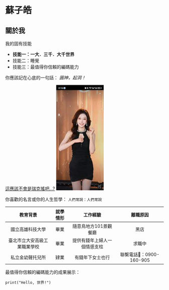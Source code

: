 # 蘇子皓

## 關於我

我的固有技能
* **技能一：一大．三千．大千世界**
* 技能二：睡覺
* 技能三：最值得你信賴的編碼能力

你應該記在心底的一句話：
*圓神，起洞！*

[這應該不會是瑞克搖吧...?](https://youtu.be/dQw4w9WgXcQ?feature=shared)
![圖片的名字](images.jpg)

你喜歡的名言或你的人生哲學：
```人們常說：人們常說```

 | 教育背景 | 就學情形 | 工作經驗 | 離職原因 |
 |:---:|:---:|:---:|:---:| 
 | 國立高雄科技大學 | 畢業 | 隨意鳥地方101景觀餐廳| 黑店 | 
 | 臺北市立大安高級工業職業學校 | 畢業 | 提供有錢年上婦人一個情感支柱 | 求職中 | 
 | 私立金幼聲托兒所 | 肄業 | 有錢年下女士也行 | 聯繫電話💙：0900-160-905 |

最值得你信賴的編碼能力的成果展示：
```
print("Hello, 世界!")
```
